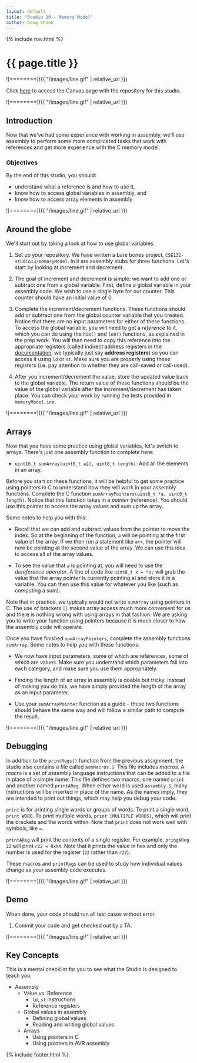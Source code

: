 ```yaml
---
layout: default
title: "Studio 10 - Memory Model"
author: Doug Shook
---
```

{% include nav.html %}

# {{ page.title }}

![========]({{ "/images/line.gif" | relative_url }})

Click [here](https://wustl.instructure.com/courses/68860/assignments/289489) to access the Canvas page with the repository for this studio.

![========]({{ "/images/line.gif" | relative_url }})

## Introduction

Now that we've had some experience with working in assembly, we'll use assembly to perform some more complicated tasks that work with references and get more experience with the C memory model.

### Objectives

By the end of this studio, you should:

- understand what a reference is and how to use it,
- know how to access global variables in assembly, and
- know how to access array elements in assembly

![========]({{ "/images/line.gif" | relative_url }})

## Around the globe

We'll start out by taking a look at how to use global variables.

1. Set up your repository. We have written a bare bones project, `CSE132-studio13/memoryModel`. In it are assembly stubs for three functions. Let's start by looking at increment and decrement.

2. The goal of increment and decrement is simple: we want to add one or subtract one from a global variable. First, define a global variable in your assembly code. We wish to use a single byte for our counter. This counter should have an initial value of 0.

3. Complete the increment/decrement functions. These functions should add or subtract one from the global counter variable that you created. Notice that there are no input parameters for either of these functions. To access the global variable, you will need to get a _reference_ to it, which you can do using the `hi8()` and `lo8()` functions, as explained in the prep work. You will then need to copy this reference into the appropriate registers (called indirect address registers in the [documentation](https://onlinedocs.microchip.com/pr/GUID-0B644D8F-67E7-49E6-82C9-1B2B9ABE6A0D-en-US-1/index.html?GUID-BA6EA9E1-E8BD-4CB3-A406-DEA0855A9413), we typically just say **address registers**) so you can access it using `ld` or `st`. Make sure you are properly using these registers (i.e. pay attention to whether they are call-saved or call-used).

4. After you increment/decrement the value, store the updated value back to the global variable. The return value of these functions should be the value of the global variable after the increment/decrement has taken place. You can check your work by running the tests provided in `memoryModel.ino`.

![========]({{ "/images/line.gif" | relative_url }})

## Arrays

Now that you have some practice using global variables, let's switch to arrays. There's just one assembly function to complete here: 

- `uint16_t sumArray(uint8_t a[], uint8_t length)`: Add all the elements in an array.

Before you start on these functions, it will be helpful to get some practice using pointers in C to understand how they will work in your assembly functions. Complete the C function `sumArrayPointers(uint8_t *a, uint8_t length)`. Notice that this function takes in a _pointer_ (reference). You should use this pointer to access the array values and sum up the array.

Some notes to help you with this:

* Recall that we can add and subtract values from the pointer to move the index. So at the beginning of the function, `a` will be pointing at the first value of the array. If we then run a statement like `a++`, the pointer will now be pointing at the second value of the array. We can use this idea to access all of the array values.

* To see the value that `a` is pointing at, you will need to use the _dereference operator_. A line of code like `uint8_t x = *a;` will grab the value that the array pointer is currently pointing at and store it in a variable. You can then use this value for whatever you like (such as computing a sum).

Note that in practice, we typically would not write `sumArray` using pointers in C. The use of brackets `[]` makes array access much more convenient for us and there is nothing wrong with using arrays in that fashion. We are asking you to write your function using pointers because it is much closer to how the assembly code will operate.

Once you have finished `sumArrayPointers`, complete the assembly functions `sumArray`. Some notes to help you with these functions:

* We now have input parameters, some of which are references, some of which are values. Make sure you understand which parameters fall into each category, and make sure you use them appropriately.

* Finding the length of an array in assembly is doable but tricky. Instead of making you do this, we have simply provided the length of the array as an input parameter.

* Use your `sumArrayPointer` function as a guide - these two functions should behave the same way and will follow a similar path to compute the result.

![========]({{ "/images/line.gif" | relative_url }})

## Debugging

In addition to the `printRegs()` function from the previous assignment, 
the studio also contains a file called `asmMacros.S`.  This file includes
*macros*.  A *macro* is a set of assembly language instructions that can be
added to a file in place of a simple name.  This file defines two
macros, one named `print` and another named `printAReg`.  When either word
is used `assembly.S`, many instructions will be inserted in place of the
name.  As the names imply, they are intended to print out things, which may
help you debug your code. 

`print` is for printing single words or groups of words. To print a single
word, `print WORD`.  To print multiple words, `print [MULTIPLE WORDS]`,
which will print the brackets and the words within.  Note that `print` does
not work well with symbols, like `=`.

`printAReg` will print the contents of a single register. For example,
`pringAReg 22` will print `r22 = 0xXX`.  Note that it prints the value in
hex and only the number is used for the register (`22` rather than `r22`).

These macros and `printRegs` can be used to study how individual values
change as your assembly code executes.

![========]({{ "/images/line.gif" | relative_url }})

## Demo

When done, your code should run all test cases without error.

1. Commit your code and get checked out by a TA.

![========]({{ "/images/line.gif" | relative_url }})

## Key Concepts

This is a mental checklist for you to see what the Studio is designed to teach you. 

- Assembly 
	- Value vs. Reference
		- `ld`, `st` instructions
		- Reference registers
	- Global values in assembly
		- Defining global values
		- Reading and writing global values
	- Arrays
		- Using pointers in C
		- Using pointers in AVR assembly
	

{% include footer.html %}
